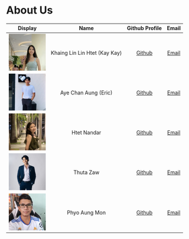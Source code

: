 # About Us

Display | Name | Github Profile | Email
--------|:----:|:--------------:|:-----:
<img width="100" src=../static/img/about_us/kaykay.jpg /> | Khaing Lin Lin Htet (Kay Kay) | [Github](https://github.com/WhiteBunny94) | [Email](mailto:xuezhudeveloper@gmail.com)
<img width="100" src=../static/img/about_us/eric.jpg /> | Aye Chan Aung (Eric) | [Github](https://github.com/AyeChanAung9) | [Email](mailto:xuezhudeveloper@gmail.com)
<img width="100" src=../static/img/about_us/htetnandar.jpg /> | Htet Nandar | [Github](https://github.com/htet98) | [Email](mailto:xuezhudeveloper@gmail.com)
<img width="100" src=../static/img/about_us/thutazaw.jpg /> | Thuta Zaw | [Github](https://github.com/Thutazaw09) | [Email](mailto:xuezhudeveloper@gmail.com)
<img width="100" src=../static/img/about_us/phyoaungmon.jpg /> | Phyo Aung Mon | [Github](https://github.com/PhyoAungMon) | [Email](mailto:xuezhudeveloper@gmail.com)